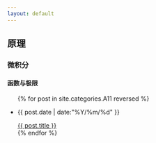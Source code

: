 ```yaml
---
layout: default
---
```


<div class="intro-img"></div>

## 原理

> 

### 微积分

#### 函数与极限

<ul class = "main-list">
    {% for post in site.categories.A11 reversed %}
        <li><p class = "post-date">{{ post.date | date:"%Y/%m/%d" }}</p><a href="{{ post.url }}">{{ post.title }}</a></li>
    {% endfor %}
</ul>